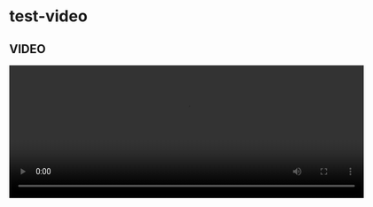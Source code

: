 # test-video

## VIDEO

<video width="640" height="240" controls>
  <source src="./shop.mov" type="video/mp4">
</video>
